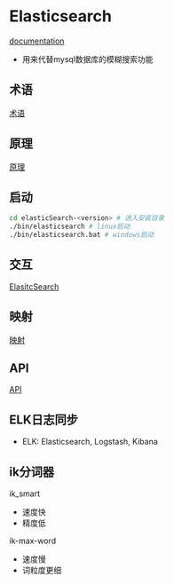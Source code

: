 # Elasticsearch

[documentation](https://www.elastic.co/guide/cn/elasticsearch/guide/current/running-elasticsearch.html)

- 用来代替mysql数据库的模糊搜索功能

## 术语

[术语](elasticsearch-terms.md)

## 原理

[原理](elasticsearch-principle.md)

## 启动

```bash
cd elasticSearch-<version> # 进入安装目录
./bin/elasticsearch # linux启动
./bin/elasticsearch.bat # windows启动
```

## 交互

[ElasitcSearch](elasticsearch-interact.md)

## 映射

[映射](elasticsearch-mapping.md)
## API

[API](elasticsearch-api.md)

## ELK日志同步

- ELK: Elasticsearch, Logstash, Kibana

## ik分词器

ik_smart

- 速度快
- 精度低

ik-max-word

- 速度慢
- 词粒度更细

